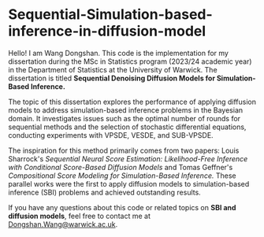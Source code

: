 # Sequential-Simulation-based-inference-in-diffusion-model

Hello! I am Wang Dongshan. This code is the implementation for my dissertation during the MSc in Statistics program (2023/24 academic year) in the Department of Statistics at the University of Warwick. The dissertation is titled **Sequential Denoising Diffusion Models for Simulation-Based Inference.**

The topic of this dissertation explores the performance of applying diffusion models to address simulation-based inference problems in the Bayesian domain. It investigates issues such as the optimal number of rounds for sequential methods and the selection of stochastic differential equations, conducting experiments with VPSDE, VESDE, and SUB-VPSDE. 

The inspiration for this method primarily comes from two papers: Louis Sharrock's *Sequential Neural Score Estimation: Likelihood-Free Inference with Conditional Score-Based Diffusion Models* and Tomas Geffner's *Compositional Score Modeling for Simulation-Based Inference.* These parallel works were the first to apply diffusion models to simulation-based inference (SBI) problems and achieved outstanding results. 

If you have any questions about this code or related topics on **SBI and diffusion models**, feel free to contact me at Dongshan.Wang@warwick.ac.uk.

